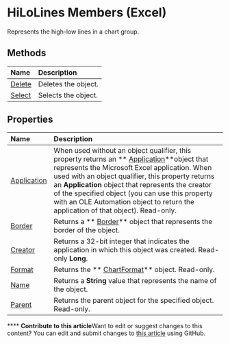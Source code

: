 
# HiLoLines Members (Excel)
Represents the high-low lines in a chart group.

## Methods



|**Name**|**Description**|
|:-----|:-----|
| [Delete](c35ec177-37dc-692c-d7d6-0ea3ccd6841d.md)|Deletes the object.|
| [Select](147f4557-b486-01ba-ebea-1da5a99c51c8.md)|Selects the object.|

## Properties



|**Name**|**Description**|
|:-----|:-----|
| [Application](4c196015-a734-5e93-2863-e4d8964557a4.md)|When used without an object qualifier, this property returns an  ** [Application](19b73597-5cf9-4f56-8227-b5211f657f6f.md)**object that represents the Microsoft Excel application. When used with an object qualifier, this property returns an  **Application** object that represents the creator of the specified object (you can use this property with an OLE Automation object to return the application of that object). Read-only.|
| [Border](debd41a7-b43d-a6d6-e843-fb6f8cf57a72.md)|Returns a  ** [Border](bca516bf-7c0f-f9df-078d-dfb522f256f3.md)** object that represents the border of the object.|
| [Creator](d3bf194a-a25b-ad11-5614-0c8a34c6cf68.md)|Returns a 32-bit integer that indicates the application in which this object was created. Read-only  **Long**.|
| [Format](a317a001-b6a4-77a9-7694-2247d87a4e1c.md)|Returns the  ** [ChartFormat](edac71b7-ed38-6658-2cbf-6493dc1ad3ed.md)** object. Read-only.|
| [Name](4320940d-2f2f-7e07-63b2-7102f724117d.md)|Returns a  **String** value that represents the name of the object.|
| [Parent](273d502d-bdd2-a011-973d-248eed982e4b.md)|Returns the parent object for the specified object. Read-only.|

****   **Contribute to this article**Want to edit or suggest changes to this content? You can edit and submit changes to  [this article](https://github.com/jhershey00/VBA_Excel_Test/OpenXMLCon/articles/ebd52879-1bc8-4194-795c-2a870d0595e7.md) using GitHub.

